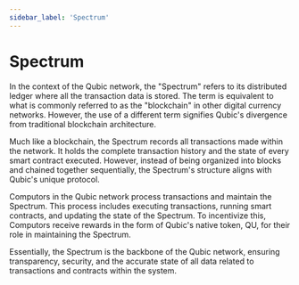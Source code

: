 ```yaml
---
sidebar_label: 'Spectrum'
---
```


# Spectrum

In the context of the Qubic network, the "Spectrum" refers to its distributed ledger where all the transaction data is stored. The term is equivalent to what is commonly referred to as the "blockchain" in other digital currency networks. However, the use of a different term signifies Qubic's divergence from traditional blockchain architecture.

Much like a blockchain, the Spectrum records all transactions made within the network. It holds the complete transaction history and the state of every smart contract executed. However, instead of being organized into blocks and chained together sequentially, the Spectrum's structure aligns with Qubic's unique protocol.

Computors in the Qubic network process transactions and maintain the Spectrum. This process includes executing transactions, running smart contracts, and updating the state of the Spectrum. To incentivize this, Computors receive rewards in the form of Qubic's native token, QU, for their role in maintaining the Spectrum.

Essentially, the Spectrum is the backbone of the Qubic network, ensuring transparency, security, and the accurate state of all data related to transactions and contracts within the system.